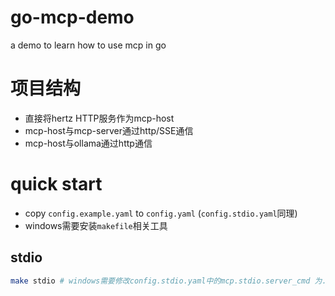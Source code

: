 # go-mcp-demo
a demo to learn how to use mcp in go

# 项目结构
- 直接将hertz HTTP服务作为mcp-host
- mcp-host与mcp-server通过http/SSE通信
- mcp-host与ollama通过http通信

# quick start
- copy `config.example.yaml` to `config.yaml` (`config.stdio.yaml`同理)
- windows需要安装`makefile`相关工具
## stdio
```bash
make stdio # windows需要修改config.stdio.yaml中的mcp.stdio.server_cmd 为./bin/mcp-server.exe
```